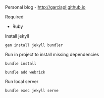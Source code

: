 Personal blog - http://garciapl.github.io

Required
- Ruby

Install jekyll

```
gem install jekyll bundler
```

Run in project to install missing dependencies
```
bundle install
```

```
bundle add webrick
```

Run local server

```
bundle exec jekyll serve
```
